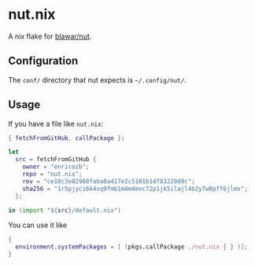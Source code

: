 # nut.nix

A nix flake for [blawar/nut][1].

## Configuration
The `conf/` directory that nut expects is `~/.config/nut/`.

## Usage
If you have a file like `nut.nix`:
```nix
{ fetchFromGitHub, callPackage }:

let
  src = fetchFromGitHub {
    owner = "enricozb";
    repo = "nut.nix";
    rev = "ce18c3e82960faba0a417e2c5101b14f83220d9c";
    sha256 = "1r5pjyci6k4xq9fmb1m4m4mvc72p1jk5ilajl4b2y7w0pff6jlmx";
  };

in (import "${src}/default.nix")
```
You can use it like
```nix
{
  environment.systemPackages = [ (pkgs.callPackage ./nut.nix { } )];
}
```

[1]: https://github.com/blawar/nut
